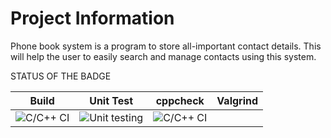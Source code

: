 # Project Information

Phone book system is a program to store all-important contact details. 
This will help the user to easily search and manage contacts using this system. 

STATUS OF THE BADGE

| Build  | Unit Test  | cppcheck  | Valgrind  |
|---|---|---|---|
|  ![C/C++ CI](https://github.com/stepin105209/phonebook/workflows/C/C++%20CI/badge.svg) | ![Unit testing](https://github.com/stepin105209/phonebook/workflows/Unit%20testing/badge.svg)  | ![C/C++ CI](https://github.com/stepin105209/phonebook/workflows/C/C++%20CI/badge.svg)  |   |


